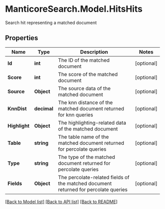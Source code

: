 # ManticoreSearch.Model.HitsHits
Search hit representing a matched document

## Properties

Name | Type | Description | Notes
------------ | ------------- | ------------- | -------------
**Id** | **int** | The ID of the matched document | [optional] 
**Score** | **int** | The score of the matched document | [optional] 
**Source** | **Object** | The source data of the matched document | [optional] 
**KnnDist** | **decimal** | The knn distance of the matched document returned for knn queries | [optional] 
**Highlight** | **Object** | The highlighting-related data of the matched document | [optional] 
**Table** | **string** | The table name of the matched document returned for percolate queries | [optional] 
**Type** | **string** | The type of the matched document returned for percolate queries | [optional] 
**Fields** | **Object** | The percolate-related fields of the matched document returned for percolate queries | [optional] 

[[Back to Model list]](../README.md#documentation-for-models) [[Back to API list]](../README.md#documentation-for-api-endpoints) [[Back to README]](../README.md)

